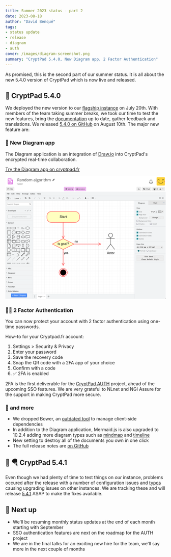 ```yaml
---
title: Summer 2023 status - part 2
date: 2023-08-18
author: "David Benqué"
tags:
- status update
- release
- diagram
- auth
cover: /images/diagram-screenshot.png
summary: "CryptPad 5.4.0, New Diagram app, 2 Factor Authentication"
---
```



As promised, this is the second part of our summer status. It is all about the new 5.4.0 version of CryptPad which is now live and released.

## 🚀 CryptPad 5.4.0

We deployed the new version to our [flagship instance](https://cryptpad.fr) on July 20th. With members of the team taking summer breaks, we took our time to test the new features, bring the [documentation](https://docs.cryptpad.org) up to date, gather feedback and translations. We released [5.4.0 on GitHub](https://github.com/cryptpad/cryptpad/releases/tag/5.4.0) on August 10th. The major new feature are: 

### 🎨 New Diagram app
The Diagram application is an integration of [Draw.io](https://www.drawio.com/) into CryptPad's encrypted real-time collaboration.

<a class="btn" href="https://cryptpad.fr/diagram/"><i class="fa fa-external-link"></i> Try the Diagram app on cryptpad.fr</a>


![screenshot of the new diagram application](/images/diagram-screenshot.png)

### 🔑🔑 2 Factor Authentication 
You can now protect your account with 2 factor authentication using one-time passwords. 

How-to for your Cryptpad.fr account:
1. Settings > Security & Privacy
2. Enter your password
3. Save the recovery code
4. Snap the QR code with a 2FA app of your choice
5. Confirm with a code
6. ✅ 2FA is enabled

2FA is the first deliverable for the [CryptPad AUTH](https://nlnet.nl/project/CryptPad-Auth/) project, ahead of the upcoming SSO features. We are very grateful to NLnet and NGI Assure for the support in making CryptPad more secure.

### 🎁 and more

- We dropped Bower, an [outdated tool](https://github.com/cryptpad/cryptpad/issues/295#issuecomment-1373267211) to manage client-side dependencies
- In addition to the Diagram application, Mermaid.js is also upgraded to 10.2.4 adding more diagram types such as [mindmap](https://mermaid.js.org/syntax/mindmap.html) and [timeline](https://mermaid.js.org/syntax/timeline.html)
- New setting to destroy all of the documents you own in one click
- The full release notes are [on GitHub](https://github.com/cryptpad/cryptpad/releases/tag/5.4.0)

## 🚀 🪂 CryptPad 5.4.1

Even though we had plenty of time to test things on _our_ instance, problems occured after the release with a number of configuration issues and [typos](https://github.com/cryptpad/cryptpad/commit/a3772cf92c448e893cf8e021cfe9149939d3fd6c) causing upgrading issues on other instances. We are tracking these and will release [5.4.1](https://github.com/cryptpad/cryptpad/milestone/3) ASAP to make the fixes available.

## 🔭 Next up

- We'll be resuming monthly status updates at the end of each month starting with September
- SSO authentication features are next on the roadmap for the AUTH project
- We are in the final talks for an exciting new hire for the team, we'll say more in the next couple of months